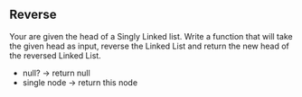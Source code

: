 ## Reverse

Your are given the head of a Singly Linked list.
Write a function that will take the given head as input, reverse the Linked List and return the new head of the reversed Linked List.

- null? -> return null
- single node -> return this node
